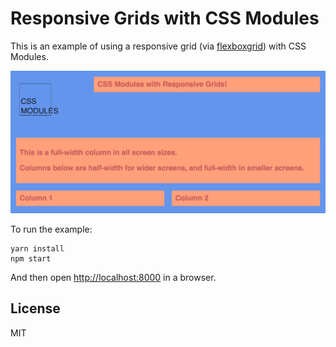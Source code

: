 Responsive Grids with CSS Modules
====

This is an example of using a responsive grid (via [flexboxgrid](http://flexboxgrid.com/)) with CSS Modules.

![](./screenshot.png)

To run the example:

```
yarn install
npm start
```

And then open <http://localhost:8000> in a browser.

License
----

MIT
